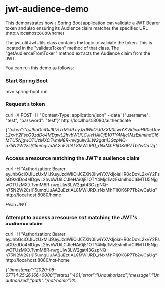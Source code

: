 # jwt-audience-demo

This demonstrates how a Spring Boot application can validate a JWT Bearer token and also ensuring its 
Audience claim matches the specified URL (http://localhost:8080/home)

The jwt.util.JwtUtils class contains the logic to validate the token.  This is located in the "validateToken"
method of that class.  The "getAudienceFromToken" method extracts the Audience claim from the JWT.

You can run this demo as follows:

### Start Spring Boot

mvn spring-boot:run

### Request a token

curl -X POST -H "Content-Type: application/json"  --data '{"username": "test", "password": "test"}'  http://localhost:8080/authenticate

_{"token":"eyJhbGciOiJIUzUxMiJ9.eyJzdWIiOiJ0ZXN0IiwiYXVkIjoiaHR0cDovL2xvY2FsaG9zdDo4MDgwL2hvbWUiLCJleHAiOjE1OTY4Mjc1MzEsImlhdCI6MTU5NjgwOTUzMX0.TvmM8R-nwgUlw3LW2gat43GzpNQ-n75N2W28sIj15umgUuAA2uEztlAL8MWiJRD_rNxMihF1jOK6P7Tb2wCaUg"_

### Access a resource matching the JWT's audience claim

curl -H "Authorization: Bearer eyJhbGciOiJIUzUxMiJ9.eyJzdWIiOiJ0ZXN0IiwiYXVkIjoiaHR0cDovL2xvY2FsaG9zdDo4MDgwL2hvbWUiLCJleHAiOjE1OTY4Mjc1MzEsImlhdCI6MTU5NjgwOTUzMX0.TvmM8R-nwgUlw3LW2gat43GzpNQ-n75N2W28sIj15umgUuAA2uEztlAL8MWiJRD_rNxMihF1jOK6P7Tb2wCaUg"  http://localhost:8080/home

_Hello JWT_

### Attempt to access a resource *not* matching the JWT's audience claim

 curl -H "Authorization: Bearer eyJhbGciOiJIUzUxMiJ9.eyJzdWIiOiJ0ZXN0IiwiYXVkIjoiaHR0cDovL2xvY2FsaG9zdDo4MDgwL2hvbWUiLCJleHAiOjE1OTY4Mjc1MzEsImlhdCI6MTU5NjgwOTUzMX0.TvmM8R-nwgUlw3LW2gat43GzpNQ-n75N2W28sIj15umgUuAA2uEztlAL8MWiJRD_rNxMihF1jOK6P7Tb2wCaUg"  http://localhost:8080/not-home

_{"timestamp":"2020-08-07T14:25:26.166+0000","status":401,"error":"Unauthorized","message":"Unauthorized","path":"/not-home"}%_

